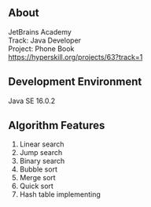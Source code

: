 ## About
JetBrains Academy  
Track: Java Developer  
Project: Phone Book  
https://hyperskill.org/projects/63?track=1
## Development Environment
Java SE 16.0.2
## Algorithm Features
1. Linear search
2. Jump search
3. Binary search
4. Bubble sort
5. Merge sort
6. Quick sort
7. Hash table implementing